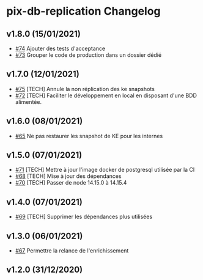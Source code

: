 # pix-db-replication Changelog

## v1.8.0 (15/01/2021)

- [#74](https://github.com/1024pix/pix-db-replication/pull/74) Ajouter des tests d'acceptance
- [#73](https://github.com/1024pix/pix-db-replication/pull/73) Grouper le code de production dans un dossier dédié

## v1.7.0 (12/01/2021)

- [#75](https://github.com/1024pix/pix-db-replication/pull/75) [TECH]  Annule la non réplication des ke snapshots
- [#72](https://github.com/1024pix/pix-db-replication/pull/72) [TECH] Faciliter le développement en local en disposant d'une BDD alimentée.

## v1.6.0 (08/01/2021)

- [#65](https://github.com/1024pix/pix-db-replication/pull/65) Ne pas restaurer les snapshot de KE pour les internes

## v1.5.0 (07/01/2021)

- [#71](https://github.com/1024pix/pix-db-replication/pull/71) [TECH] Mettre à jour l'image docker de postgresql utilisée par la CI
- [#68](https://github.com/1024pix/pix-db-replication/pull/68) [TECH] Mise à jour des dépendances
- [#70](https://github.com/1024pix/pix-db-replication/pull/70) [TECH] Passer de node 14.15.0 à 14.15.4

## v1.4.0 (07/01/2021)

- [#69](https://github.com/1024pix/pix-db-replication/pull/69) [TECH] Supprimer les dépendances plus utilisées

## v1.3.0 (06/01/2021)

- [#67](https://github.com/1024pix/pix-db-replication/pull/67) Permettre la relance de l'enrichissement



## v1.2.0 (31/12/2020)

